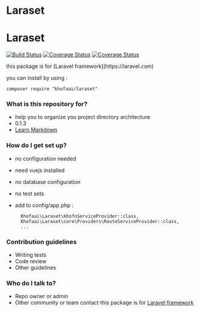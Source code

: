 # Laraset #
<p align="center">
	<h1>Laraset</h1>
  	<a href="https://packagist.org/packages/khofaai/laraset"><img src="https://img.shields.io/badge/laraset-dev(beta)-orange.svg" alt="Build Status"></a>
  	<a href="https://packagist.org/packages/khofaai/laraset"><img src="https://img.shields.io/badge/composer-v0.1.3-orange.svg" alt="Coverage Status"></a>
  	<a href="https://packagist.org/packages/khofaai/laraset"><img src="https://img.shields.io/badge/licence-mit-green.svg" alt="Coverage Status"></a>
  	<br>
</p>
this package is for [Laravel framework](https://laravel.com)

you can install by using :

	composer require "khofaai/laraset"

### What is this repository for? ###

* help you to organize you project directory architecture
* 0.1.3
* [Learn Markdown](https://bitbucket.org/tutorials/markdowndemo)

### How do I get set up? ###

* no configuration needed
* need vuejs installed
* no database configuration
* no test sets
* add to config/app.php :

        Khofaai\Laraset\KhofoServiceProvider::class,
        Khofaai\Laraset\core\Providers\RouteServiceProvider::class,
        ...

### Contribution guidelines ###

* Writing tests
* Code review
* Other guidelines

### Who do I talk to? ###

* Repo owner or admin
* Other community or team contact
this package is for [Laravel framework](https://laravel.com)